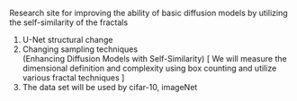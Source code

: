 Research site for improving the ability of basic diffusion models by utilizing the self-similarity of the fractals
1. U-Net structural change
2. Changing sampling techniques  
(Enhancing Diffusion Models with Self-Similarity)
[ We will measure the dimensional definition and complexity using box counting and utilize various fractal techniques ]
3. The data set will be used by cifar-10, imageNet

